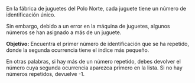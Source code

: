 En la fábrica de juguetes del Polo Norte, cada juguete tiene un número de identificación único.

Sin embargo, debido a un error en la máquina de juguetes, algunos números se han asignado a más de un juguete.

**Objetivo:**
Encuentra el primer número de identificación que se ha repetido, donde la segunda ocurrencia tiene el índice más pequeño.

En otras palabras, si hay más de un número repetido, debes devolver el número cuya segunda ocurrencia aparezca primero en la lista. Si no hay números repetidos, devuelve -1.
